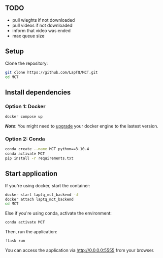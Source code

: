 ## TODO
- pull wieghts if not downloaded
- pull videos if not downloaded
- inform that video was ended
- max queue size


## Setup

Clone the repository:

```bash
git clone https://github.com/LapTQ/MCT.git
cd MCT
```

## Install dependencies

### Option 1: Docker

```bash
docker compose up
```

***Note***: You might need to [upgrade](https://docs.docker.com/engine/install/ubuntu/) your docker engine to the lastest version.

### Option 2: Conda

```bash
conda create --name MCT python==3.10.4
conda activate MCT
pip install -r requirements.txt
```

## Start application

If you're using docker, start the container:

```bash
docker start laptq_mct_backend -d
docker attach laptq_mct_backend
cd MCT
```

Else if you're using conda, activate the environment:

```bash
conda activate MCT
```

Then, run the application:

```bash
flask run
```

You can access the application via http://0.0.0.0:5555 from your browser.
